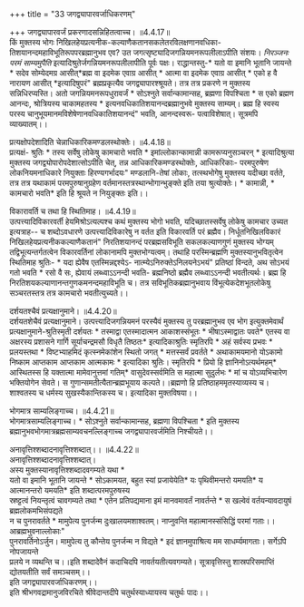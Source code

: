 +++
title = "33 जगद्व्यापारवर्जाधिकरणम्"

+++
जगद्व्यापारवर्जं प्रकरणादसन्निहितत्वाच्च। ॥4.4.17॥  
किं मुक्तस्य भोगः निखिलहेयप्रत्यनीक-कल्याणैकतानसकलेतरविलक्षणानवधिका- तिशयानन्दमहाविभूतिरूपपरब्रह्मानुभव एव? उत जगत्सृष्ट्यादिजगन्नियमनरूपलीलाऽपीति संशयः। *निरञ्जनः परमं साम्यमुपैति* इत्यादिश्रुतेर्जगन्नियमनरूपलीलापीति पूर्वः पक्षः। राद्धान्तस्तु-* यतो वा इमानि भूतानि जायन्ते * सदेव सोम्येदमग्र आसीत्*ब्रह्म वा इदमेक एवाग्र आसीत् * आत्मा वा इदमेक एवाग्र आसीत् * एको ह वै नारायण आसीत् *इत्यादिषुपरं" ब्रह्मप्रकृत्यैव जगद्व्यापारश्श्रूयते। तत्र तत्र प्रकरणे न मुक्तस्य सन्निधिरप्यस्ति। अतो जगन्नियमनरूपधुरावर्जं * सोऽश्नुते सर्वान्कामान्सह, ब्रह्मणा विपश्चिता * स एको ब्रह्मण आनन्दः, श्रोत्रियस्य चाकामहतस्य * इत्यनवधिकातिशयानन्दब्रह्मानुभवे मुक्तस्य साम्यम्। ब्रह्म हि स्वस्य परस्य चानुभूयमानमविशेषेणानवधिकातिशयानन्दं" भवति, आनन्दस्वरू- पत्वाविशेषात्। सूत्रमपि व्याख्यातम्।।

प्रत्यक्षोपदेशादिति चेन्नाधिकारिकमण्डलस्थोक्तेः। ॥4.4.18॥  
प्रत्यक्षं- श्रुतिः * तस्य सर्वेषु लोकेषु कामचारो भवति * इमांल्लोकान्कामान्नी कामरूप्यनुसञ्चरन् * इत्यादिश्रुत्या मुक्तस्य जगद्व्योपारोपदेशात्सोऽपीति चेत्, तन्न आधिकारिकमण्डस्थोक्तेः, आधिकरिकाः- परमपुरुषेण लोकनियमनाधिकारे नियुक्ताः हिरण्यगर्भादयः" मण्डलानि-तेषां लोकाः, तत्स्थभोगेषु मुक्तस्य यदीच्छा वर्तते, तत्र तत्र यथाकामं परमपुरुषानुग्रहेण वर्तमानस्तत्रस्थान्भोगान्भुङ्क्ते इति तया श्रुत्योक्तेः। * कामान्नी, * कामचारो भवति* इति हि श्रूयते न नियुङ्क्तः इति।।

विकारावर्ति च तथा हि स्थितिमाह। ॥4.4.19॥  
उत्पत्त्यादिविकारवर्ती हेयमिश्रोऽत्यल्पश्च कथं मुक्तस्य भोगो भवति, यदिच्छातस्सर्वेषु लोकेषु कामचार उच्यत इत्यत्राह-- च शब्दोऽवधारणे उत्पत्त्यादिविकारेषु न वर्तत इति विकारवर्ति परं ब्रह्मैव। निर्धूतनिखिलविकारं निखिलहेयप्रत्यनीककल्याणैकतानं" निरतिशयानन्दं परब्रह्मसविभूति सकलकल्याणगुणं मुक्तस्य भोग्यम् तद्विभूत्यन्तर्गतत्वेन विकारवर्तिनां लोकानामपि मुक्तभोग्यत्वम्। तथाहि परस्मिन्ब्रह्मणि मुक्तस्यानुभवितृत्वेन स्थितिमाह श्रुतिः- * यदा ह्येवैष एतस्मिन्नद्दश्येऽ- नात्म्येऽनिरुक्तेऽनिलयनेऽभयं" प्रतिष्ठां विन्दते, अथ सोऽभयं गतो भवति * रसो वै सः, ह्येवायं लब्ध्वाऽऽनन्दी भवति- ब्रह्मनिष्ठो ब्रह्मैव लब्ध्वाऽऽनन्दी भवतीत्यर्थः। ब्रह्म हि निरतिशयकल्याणानन्तगुणकमनन्दमहाविभूति च। तत्र सविभूतिकब्रह्मानुभवाय विंभूत्येकदेशभूतलोकेषु सञ्चरतस्तत्र तत्र कामचारो भवतीत्युच्यते।।

दर्शयतश्चैवं प्रत्यक्षानुमाने। ॥4.4.20॥  
दर्शयतशेचैवं प्रत्यक्षानुमाने। उत्पत्त्यादिजगन्नियमनं परस्यैवं मुक्तस्य तु परब्रह्मानुभव एव भोग इत्युक्तमेवार्थं प्रत्यक्षानुमाने-श्रुतिस्मृती दर्शयतः * तस्माद्वा एतस्मादात्मन आकाशस्संभूतः * भीषाऽस्माद्वातः पवते* एतस्य वा अक्षरस्य प्रशासने गार्गि सूर्याचन्द्रमसौ विधृतै तिष्ठतः* इत्यादिकाश्रुतिः स्मृतिरपि * अहं सर्वस्य प्रभवः * प्रलयस्तथा * विष्टभ्याहमिदं कृत्स्नमेकांशेन स्थितो जगत् * मत्तस्सर्वं प्रवर्तते * अथाकामयमानो योऽकामो निष्काम आप्तकाम आप्तकाम आत्मकामः * इत्यादिका श्रुतिः। स्मृतिरपि * प्रियो हि ज्ञानिनोऽत्यर्थमहम्* आस्थितस्स हि यक्तात्मा मामेवानुत्तमां गतिम्* वासुदेवस्सर्वमिति स महात्मा सुदुर्लभः * मां च योऽव्यभिचारेण भक्तियोगेन सेवते। स गुणान्समतीत्यैतान्ब्रह्मभूयाय कल्पते।।ब्रह्मणो हि प्रतिष्ठाहममृतस्याव्यस्य च। शाश्वतस्य च धर्मस्य सुखस्यैकान्तिकस्य च। इत्यादिका मुक्तविषया।।

भोगमात्र साम्यलिङ्गाच्च। ॥4.4.21॥  
भोगमात्रसाम्यलिङ्गाच्च। * सोऽश्नुते सर्वान्कामान्सह, ब्रह्मणा विपश्चिता * इति मुक्तस्य ब्रह्मानुभवभोगमात्रब्रह्मसाम्यवचनल्लिङ्गाच्च जगद्व्यापारवर्जमिति निश्चीयते।।

अनावृत्तिश्शब्दादनावृत्तिश्शब्दात्।। ॥4.4.22॥  
अनावृत्तिश्शब्दादनावृत्तिश्शब्दात्।  
अस्य मुक्तस्यानावृत्तिश्शब्दादवगम्यते यथा *  
यतो वा इमानि भूतानि जायन्ते * सोऽकामयत, बहुत स्यां प्रजायेयेति* यः पृथिवीमन्तरो यमयति* य आत्मानन्तरो यमयति* इति शब्दात्परमपुरुषस्य  
स्रष्ट्टत्वं नियन्तृत्वं चावगम्यते तथा * एतेन प्रतिपद्यमाना इमं मानवमावर्तं नावर्तन्ते * स खल्वेवं वर्तयन्यावदायुषं ब्रह्मलोकमभिसंपद्यते  
न च पुनरावर्तते * मामुपेत्य पुनर्जन्म दुःखालयमशाश्वतम्। नाप्नुवन्ति महात्मानस्संसिद्धिं परमां गताः।। आब्रह्मभुवनाल्लोकाः"  
पुनरावर्तिनोऽर्जुन। मामुपेत्य तु कौन्तेय पुनर्जन्म न विद्यते * इदं ज्ञानमुपाश्रित्य मम साधर्म्यमागताः। सर्गेऽपि नोपजायन्ते  
प्रलये न व्यथन्ति च।।इति शब्दादेवैनं कदाचिदपि नावर्तयतीत्यवगम्यते। सूत्रावृत्तिस्तु शास्रपरिसमाप्तिं द्योतयतीति सर्वं समञ्चसम्।।  
इति जगद्व्यापारवर्जाधिकरणम्।।  
इति श्रीभगवद्रामानुजविरचिते श्रीवेदान्तदीपे चतुर्थस्याध्यायस्य चतुर्थः पादः।।